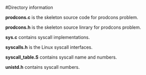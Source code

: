 #Directory information

<p><b>prodcons.c</b> is the skeleton source code for prodcons problem.</p>
<p><b>prodcons.h</b> is the skeleton source linrary for prodcons problem.</p>
<p><b>sys.c</b> contains syscall implementations.</p>
<p><b>syscalls.h</b> is the Linux syscall interfaces.</p>
<p><b>syscall_table.S</b> contains syscall name and numbers.</p>
<p><b>unistd.h</b> contains syscall numbers.</p>
